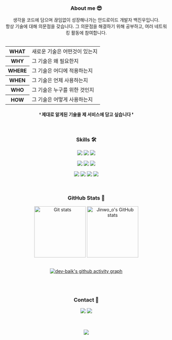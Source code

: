 <div align="center">
  <h3>About me 😎</h3>
  생각을 코드에 담으며 끊임없이 성장해나가는 안드로이드 개발자 백진우입니다.<br>
  항상 기술에 대해 의문점을 갖습니다. 그 의문점을 해결하기 위해 공부하고, 여러 네트워킹 활동에 참여합니다.
  
  <br/>
  <br/>
  
  <table>
    <tr>
      <th>WHAT</th>
      <td>새로운 기술은 어떤것이 있는지</td>
    </tr>
    <tr>
      <th>WHY</th>
      <td>그 기술은 왜 필요한지</td>
    </tr>
    <tr>
      <th>WHERE</th>
      <td>그 기술은 어디에 적용하는지</td>
    </tr>
    <tr>
      <th>WHEN</th>
      <td>그 기술은 언제 사용하는지</td>
    </tr>
    <tr>
      <th>WHO</th>
      <td>그 기술은 누구를 위한 것인지</td>
    </tr>
    <tr>
      <th>HOW</th>
      <td>그 기술은 어떻게 사용하는지</td>
    </tr>
  </table>
  
  <h4>❛ 제대로 알게된 기술을 제 서비스에 담고 싶습니다 ❜</h4>
  
  <br/>
  <h3>Skills 🛠️</h3>
  <a href="#"><img src="https://img.shields.io/badge/android-3DDC84?style=for-the-badge&logo=android&logoColor=white"/></a>
  <a href="#"><img src="https://img.shields.io/badge/kotlin-7F52FF?style=for-the-badge&logo=Kotlin&logoColor=white"/></a>
  <a href="#"><img src="https://img.shields.io/badge/Python-3776AB?style=for-the-badge&logo=Python&logoColor=white"/></a>

  <a href="#"><img src="https://img.shields.io/badge/androidstudio-0085DE?style=for-the-badge&logo=androidstudio&logoColor=white"/></a>
  <a href="#"><img src="https://img.shields.io/badge/intellijidea-EF436B?style=for-the-badge&logo=intellijidea&logoColor=white"/></a>
  <a href="#"><img src="https://img.shields.io/badge/pycharm-F2F96C?style=for-the-badge&logo=pycharm&logoColor=black"/></a>

  <a href="#"><img src="https://img.shields.io/badge/github-000000?style=for-the-badge&logo=github&logoColor=white"/></a>
  <a href="#"><img src="https://img.shields.io/badge/notion-000000?style=for-the-badge&logo=notion&logoColor=white"/></a>
  <a href="#"><img src="https://img.shields.io/badge/slack-4A154B?style=for-the-badge&logo=slack&logoColor=white"/></a>
  <a href="#"><img src="https://img.shields.io/badge/figma-F24E1E?style=for-the-badge&logo=figma&logoColor=white"/></a>   

  <br/>
  
  <h3>GitHub Stats 🌱</h3>
  <a href="#"><img src="https://github-readme-stats.vercel.app/api?username=dev-baik&theme=buefy&rank_icon=github" alt="Git stats" height="160px"/></a>
  <a href="#"><img src="https://github-readme-stats.vercel.app/api/top-langs/?username=dev-baik&theme=buefy&layout=compact" alt="Jinwo_o's GitHub stats" height="160px" /></a>

  <br/>
  <br/>

  [![dev-baik's github activity graph](https://github-readme-activity-graph.vercel.app/graph?username=dev-baik&bg_color=FFFFFF&radius=10&line=A27DF7&color=A27DF7&area=true)](https://github.com/ashutosh00710/github-readme-activity-graph)

  <br/>
  <br/>
  
  <h3>Contact 📮</h3>
  <a href="#"><img src="https://img.shields.io/badge/tistory-000000?style=for-the-badge&logo=tistory&logoColor=white"/></a>
  <a href="#"><img src="https://img.shields.io/badge/gmail-EA4335?style=for-the-badge&logo=gmail&logoColor=white"/></a>
  
  <br/>
  <br/>
  <br/>
  
  <a href="https://hits.seeyoufarm.com"><img src="https://hits.seeyoufarm.com/api/count/incr/badge.svg?url=https%3A%2F%2Fgithub.com%2Fdev-baik&count_bg=%23585858&title_bg=%23090909&icon=&icon_color=%23E7E7E7&title=hits&edge_flat=false"/></a>
</div>
